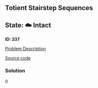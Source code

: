 ## Totient Stairstep Sequences

## State: :cloud: **Intact**

**ID: 337**

[Problem Description](https://projecteuler.net/problem=337)

[Source code](main.cpp)

### Solution
0